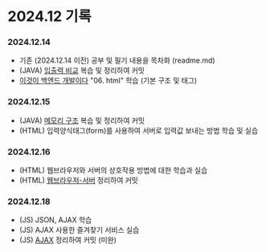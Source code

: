 # 2024.12 기록</br>
### 2024.12.14
* 기존 (2024.12.14 이전) 공부 및 필기 내용을 목차화 (readme.md)
* (JAVA) [입출력 비교](https://github.com/dbalsk/TIL/blob/main/JAVA/%EC%9E%85%EC%B6%9C%EB%A0%A5%20%EB%B9%84%EA%B5%90.md) 복습 및 정리하여 커밋
* [이것이 백엔드 개발이다](https://product.kyobobook.co.kr/detail/S000211834105) "06. html" 학습 (기본 구조 및 태그) 

### 2024.12.15
* (JAVA) [메모리 구조](https://github.com/dbalsk/TIL/blob/main/JAVA/%EB%A9%94%EB%AA%A8%EB%A6%AC%EA%B5%AC%EC%A1%B0.md) 복습 및 정리하여 커밋
* (HTML) 입력양식태그(form)를 사용하여 서버로 입력값 보내는 방법 학습 및 실습

### 2024.12.16
* (HTML) 웹브라우저와 서버의 상호작용 방법에 대한 학습과 실습
* (HTML) [웹브라우저-서버](https://github.com/dbalsk/TIL/blob/main/HTML/%EC%9B%B9%EB%B8%8C%EB%9D%BC%EC%9A%B0%EC%A0%80-%EC%84%9C%EB%B2%84.md) 정리하여 커밋 

### 2024.12.18
* (JS) JSON, AJAX 학습
* (JS) AJAX 사용한 즐겨찾기 서비스 실습
* (JS) [AJAX](https://github.com/dbalsk/TIL/blob/main/JAVASCRIPT/AJAX.md) 정리하여 커밋 (미완)
